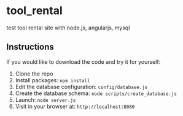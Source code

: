 # tool_rental
test tool rental site with node.js, angularjs, mysql 

## Instructions

If you would like to download the code and try it for yourself:

1. Clone the repo
1. Install packages: `npm install`
1. Edit the database configuration: `config/database.js`
1. Create the database schema: `node scripts/create_database.js`
1. Launch: `node server.js`
1. Visit in your browser at: `http://localhost:8080`
